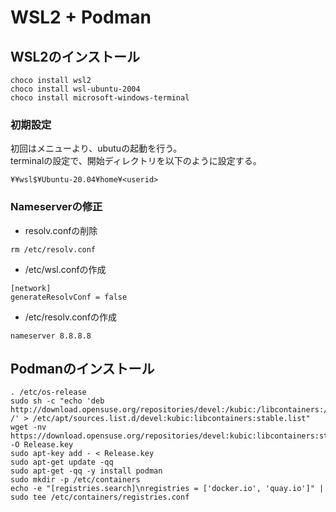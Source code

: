 # WSL2 + Podman

## WSL2のインストール

```
choco install wsl2
choco install wsl-ubuntu-2004
choco install microsoft-windows-terminal
```

### 初期設定

初回はメニューより、ubutuの起動を行う。  
terminalの設定で、開始ディレクトリを以下のように設定する。

```
¥¥wsl$¥Ubuntu-20.04¥home¥<userid>
```

### Nameserverの修正

* resolv.confの削除

```
rm /etc/resolv.conf
```

* /etc/wsl.confの作成

```
[network]
generateResolvConf = false
```

* /etc/resolv.confの作成

```
nameserver 8.8.8.8
```

## Podmanのインストール

```
. /etc/os-release
sudo sh -c "echo 'deb http://download.opensuse.org/repositories/devel:/kubic:/libcontainers:/stable/x${NAME}_${VERSION_ID}/ /' > /etc/apt/sources.list.d/devel:kubic:libcontainers:stable.list"
wget -nv https://download.opensuse.org/repositories/devel:kubic:libcontainers:stable/x${NAME}_${VERSION_ID}/Release.key -O Release.key
sudo apt-key add - < Release.key
sudo apt-get update -qq
sudo apt-get -qq -y install podman
sudo mkdir -p /etc/containers
echo -e "[registries.search]\nregistries = ['docker.io', 'quay.io']" | sudo tee /etc/containers/registries.conf
```
